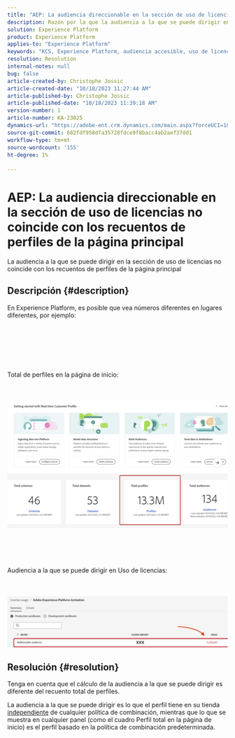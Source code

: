 ```yaml
---
title: "AEP: La audiencia direccionable en la sección de uso de licencias no coincide con los recuentos de perfiles de la página principal"
description: Razón por la que la audiencia a la que se puede dirigir en la sección de uso de licencias no coincide con los recuentos de perfiles de la página principal
solution: Experience Platform
product: Experience Platform
applies-to: "Experience Platform"
keywords: "KCS, Experience Platform, audiencia accesible, uso de licencias, derechos, recuento de perfiles"
resolution: Resolution
internal-notes: null
bug: false
article-created-by: Christophe Jossic
article-created-date: "10/18/2023 11:27:44 AM"
article-published-by: Christophe Jossic
article-published-date: "10/18/2023 11:39:18 AM"
version-number: 1
article-number: KA-23025
dynamics-url: "https://adobe-ent.crm.dynamics.com/main.aspx?forceUCI=1&pagetype=entityrecord&etn=knowledgearticle&id=b0991c56-a96d-ee11-8df0-6045bd0065b6"
source-git-commit: 682fdf958dfa35728fdce9f8bacc4ab2aef37dd1
workflow-type: tm+mt
source-wordcount: '155'
ht-degree: 1%

---
```


# AEP: La audiencia direccionable en la sección de uso de licencias no coincide con los recuentos de perfiles de la página principal


La audiencia a la que se puede dirigir en la sección de uso de licencias no coincide con los recuentos de perfiles de la página principal

## Descripción {#description}

En Experience Platform, es posible que vea números diferentes en lugares diferentes, por ejemplo:<br><br> <br><br> <br><br> <br><br>Total de perfiles en la página de inicio:<br><br> <br><br>![](assets/___d78c82e2-aa6d-ee11-8df0-6045bd0065b6___.png)<br><br> <br><br> <br><br>Audiencia a la que se puede dirigir en Uso de licencias:<br><br> <br><br>![](assets/___db8c82e2-aa6d-ee11-8df0-6045bd0065b6___.png)

## Resolución {#resolution}


Tenga en cuenta que el cálculo de la audiencia a la que se puede dirigir es diferente del recuento total de perfiles.

La audiencia a la que se puede dirigir es lo que el perfil tiene en su tienda <u>independiente</u> de cualquier política de combinación, mientras que lo que se muestra en cualquier panel (como el cuadro Perfil total en la página de inicio) es el perfil basado en la política de combinación predeterminada.
